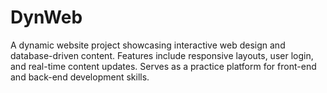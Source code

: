 # DynWeb
A dynamic website project showcasing interactive web design and database-driven content. Features include responsive layouts, user login, and real-time content updates. Serves as a practice platform for front-end and back-end development skills.
